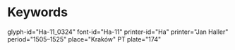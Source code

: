 # Keywords
glyph-id="Ha-11_0324"
font-id="Ha-11"
printer-id="Ha"
printer="Jan Haller"
period="1505–1525"
place="Kraków"
PT plate="174"
